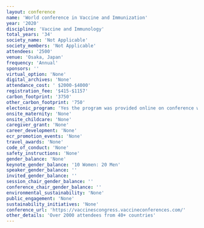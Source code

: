 ```yaml
---
layout: conference 
name: 'World conference in Vaccine and Immunization'
year: '2020'
discipline: 'Vaccine and Immunology'
total_years: '34'
society_name: 'Not Applicable'
society_members: 'Not Applicable'
attendees: '2500'
venue: 'Osaka, Japan'
frequency: 'Annual'
sponsors: ''
virtual_option: 'None'
digital_archives: 'None'
attendance_cost: ' $2000-$4000'
registration_fee: '$415-$1157'
carbon_footprint: '3750'
other_carbon_footprint: '750'
electonic_program: 'Yes the program was provided online on conference website.'
onsite_maternity: 'None'
onsite_childcare: 'None'
caregiver_grant: 'None'
career_development: 'None'
ecr_promotion_events: 'None'
travel_awards: 'None'
code_of_conduct: 'None'
safety_instructions: 'None'
gender_balance: 'None'
keynote_gender_balance: '10 Women: 20 Men'
speaker_gender_balance: ''
invited_gender_balance: ''
session_chair_gender_balance: ''
conference_chair_gender_balance: ''
environmental_sustainability: 'None'
public_engagement: 'None'
sustainability_initiatives: 'None'
conference_url: 'https://vaccinescongress.vaccineconferences.com/'
other_details: 'Over 2000 attendees from 40+ countries'
---
```

